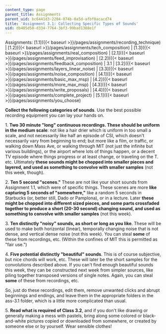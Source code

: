 ```yaml
---
content_type: page
parent_title: Assignments
parent_uid: bc6441d3-2204-074b-0a5d-afbf0acacd74
title: 'Assignment 3.1: Collecting Specific Types of Sounds'
uid: db405d50-d334-7764-3bf3-99bad1388e1f
---
```


  

Assignments: [1.1]({{< baseurl >}}/pages/assignments/recording_technique) | [1.2]({{< baseurl >}}/pages/assignments/tech_composition) | [1.3]({{< baseurl >}}/pages/assignments/real_composition) | [2.1]({{< baseurl >}}/pages/assignments/feed_improvisation) | [2.2]({{< baseurl >}}/pages/assignments/feedback_composition) | 3.1 | [3.2]({{< baseurl >}}/pages/assignments/layers_linear_noise) | [3.3]({{< baseurl >}}/pages/assignments/noise_composition) | [4.1]({{< baseurl >}}/pages/assignments/basic_max_msp) | [4.2]({{< baseurl >}}/pages/assignments/more_max_msp) | [4.3]({{< baseurl >}}/pages/assignments/write_proposals) | [4.4]({{< baseurl >}}/pages/assignments/complete_project) | [5.1]({{< baseurl >}}/pages/assignments/you_choose)

  

**Collect the following categories of sounds**. Use the best possible recording equipment you can lay your hands on.

1\. **Two 30 minute "long" continuous recordings. These should be uniform in the medium scale**: not like a hair drier which is uniform in too small a scale, and not necessarily like half an episode of CSI, which doesn't necessarily vary from beginning to end; but more like a film, or traffic, or walking down Mass Ave, or walking through MIT (not just the infinite but various buildings), or the airport where lots of things happen, or a decent TV episode where things progress or at least change, or traveling on the T. etc. Ultimately **these sounds might be chopped into smaller pieces and layered, and used as something to convolve with smaller samples** (not this week, though).

2\. **Ten 5 second "scenes."** These are not like your short sounds from Assignment 1.1, which were of specific things. These scenes are more **like capturing 5 seconds of "somewhere,"** like a random 5 seconds in Starbucks (or, better still, Dado or Pamplona), or in a lecture. Later **these might be chopped into different sized pieces, and some parts crossfaded together to produce a short (20-30 second) changing sound, and used as something to convolve with smaller samples** (not this week).

3\. **Ten distinctly "noisy" sounds, as short or long as you like**. These will be used to make both horizontal (linear), temporally changing noise that is not dense, and vertical dense noise (not this week). You can steal **some** of these from recordings, etc. (Within the confines of MIT this is permitted as "fair use.")

4\. **Five potential distinctly "beautiful" sounds**. This is of course subjective, but nice chords will work, etc. These will later be the short samples for the convolutions described above. If you can't find enough beautiful sounds this week, they can be constructed next week from simpler sources, like piling together transposed versions of single notes. Again, you can steal **some** of these from recordings, etc.

So, just do these recordings, edit them, remove unwanted clicks and abrupt beginnings and endings, and leave them in the appropriate folders in the ass-3.1 folder, which is a little more complicated than usual.

5\. **Read what is required of Class 3.2**, and if you don't like drawing or generally making a mess with pastels, bring along some colored or black-and-white pictures copied or downloaded from somewhere, or created by someone else or by yourself. Wear sensible clothes!